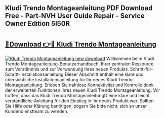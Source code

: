 ## Kludi Trendo Montageanleitung PDF Download Free - Part-NVH User Guide Repair - Service Owner Edition 5I50R

# <h2><a href="http://df8i6j6.blite.top/?on=Kludi+Trendo+Montageanleitung">🔗Download 👉🔴 Kludi Trendo Montageanleitung</a></h2>

[![Kludi Trendo Montageanleitung new download](https://i.imgur.com/lujVjoI.png)](http://df8i6j6.blite.top/?on=Kludi+Trendo+Montageanleitung)
Willkommen beim Kludi Trendo Montageanleitung-Benutzerhandbuch, Ihrer zentralen Ressource zum Verständnis und zur Verwendung Ihres neuen Produkts. Schritt-für-Schritt-Installationsanleitung Dieser Abschnitt enthält eine klare und übersichtliche Installationsanleitung für Ihr neues Kludi Trendo Montageanleitung. Erleben Sie nahtlose Konnektivität und Kontrolle dank der erweiterten Funktionen Ihres neuen Kludi Trendo Montageanleitung. Wir hoffen, dass das Kludi Trendo MontageanleitungD eine klare und leicht verständliche Anleitung für den Einstieg in Ihr neues Produkt war. Sollten Sie Hilfe oder Klärung benötigen, zögern Sie bitte nicht, sich an unser Kundendienstteam zu wenden.
